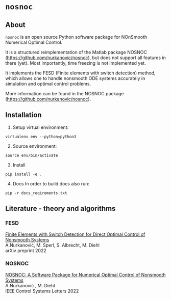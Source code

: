 # `nosnoc`


## About
`nosnoc` is an open source Python software package for NOnSmooth Numerical Optimal Control.

It is a structured reimplementation of the Matlab package NOSNOC (https://github.com/nurkanovic/nosnoc), but does not support all features in there (yet).
Most importantly, time freezing is not implemented yet.

It implements the FESD (Finite elements with switch detection) method, which allows one to handle nonsmooth ODE systems accurately in simulation and optimal control problems.

More information can be found in the NOSNOC package (https://github.com/nurkanovic/nosnoc).


## Installation

1. Setup virtual environment:
```
virtualenv env --python=python3
```

2. Source environment:
```
source env/bin/activate
```

3. Install
```
pip install -e .
```

4. Docs
In order to build docs also run:
```
pip -r docs_reqirements.txt
```

## Literature - theory and algorithms

### FESD
[Finite Elements with Switch Detection for Direct Optimal Control of Nonsmooth Systems](https://arxiv.org/abs/2205.05337) \
A.Nurkanović, M. Sperl, S. Albrecht, M. Diehl \
arXiv preprint 2022


### NOSNOC

[NOSNOC: A Software Package for Numerical Optimal Control of Nonsmooth Systems](https://cdn.syscop.de/publications/Nurkanovic2022b.pdf) \
A.Nurkanović , M. Diehl \
IEEE Control Systems Letters 2022


<!-- TODO: uncomment this when time freezing is implemplemented -->
<!--
### Time - Freezing
[A Time-Freezing Approach for Numerical Optimal Control of Nonsmooth Differential Equations with State Jumps](https://cdn.syscop.de/publications/Nurkanovic2021.pdf) \
A. Nurkanović, T. Sartor, S. Albrecht, M. Diehl \
IEEE Control Systems Letters 2021

[The Time-Freezing Reformulation for Numerical Optimal Control of Complementarity Lagrangian Systems with State Jumps](https://arxiv.org/abs/2111.06759) \
A. Nurkanović, S. Albrecht, B. Brogliato, M. Diehl \
arXiv preprint 2021

[Continuous Optimization for Control of Hybrid Systems with Hysteresis via Time-Freezing](https://cdn.syscop.de/publications/Nurkanovic2022a.pdf) \
A.Nurkanović , M. Diehl \
IEEE Control Systems Letters 2022 -->
